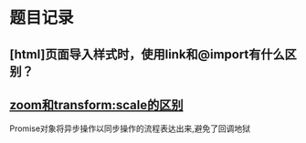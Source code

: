 # 题目记录

## [html]页面导入样式时，使用link和@import有什么区别？

## [zoom和transform:scale的区别](https://www.zhangxinxu.com/wordpress/2015/11/zoom-transform-scale-diff/)



Promise对象将异步操作以同步操作的流程表达出来,避免了回调地狱
